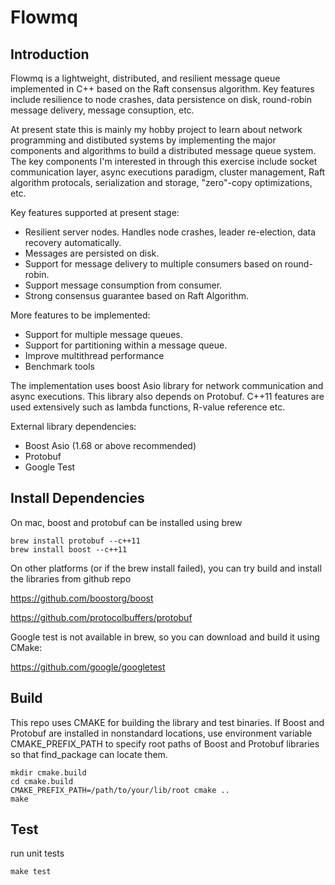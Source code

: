 # Flowmq 

## Introduction 

Flowmq is a lightweight, distributed, and resilient message queue implemented in C++ 
based on the Raft consensus algorithm. Key features include resilience to node crashes, 
data persistence on disk, round-robin message delivery, message consuption, etc.

At present state this is mainly my hobby project to learn about network programming and 
distibuted systems by implementing the major components and algorithms to build a distributed
message queue system. The key components I'm interested in through this exercise include socket 
communication layer, async executions paradigm, cluster management, Raft algorithm protocals, 
serialization and storage, "zero"-copy optimizations, etc.

Key features supported at present stage:
- Resilient server nodes. Handles node crashes, leader 
  re-election, data recovery automatically.
- Messages are persisted on disk.
- Support for message delivery to multiple consumers based on round-robin.
- Support message consumption from consumer. 
- Strong consensus guarantee based on Raft Algorithm.

More features to be implemented:
- Support for multiple message queues.
- Support for partitioning within a message queue.
- Improve multithread performance
- Benchmark tools

The implementation uses boost Asio library for network communication and async executions. 
This library also depends on Protobuf. C++11 features are used extensively such as 
lambda functions, R-value reference etc. 

External library dependencies: 
- Boost Asio (1.68 or above recommended)
- Protobuf
- Google Test 

## Install Dependencies

On mac, boost and protobuf can be installed using brew 

```
brew install protobuf --c++11
brew install boost --c++11
```

On other platforms (or if the brew install failed), 
you can try build and install the libraries from github repo 

https://github.com/boostorg/boost

https://github.com/protocolbuffers/protobuf

Google test is not available in brew, so you can download 
and build it using CMake:

https://github.com/google/googletest

## Build

This repo uses CMAKE for building the library and test binaries. 
If Boost and Protobuf are installed in nonstandard 
locations, use environment variable CMAKE_PREFIX_PATH to 
specify root paths of Boost and Protobuf libraries
so that find_package can locate them.

```
mkdir cmake.build 
cd cmake.build
CMAKE_PREFIX_PATH=/path/to/your/lib/root cmake ..
make
```

## Test 

run unit tests
```
make test
```


